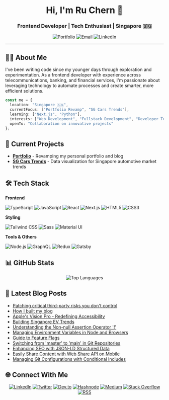 <div align="center">

# Hi, I'm Ru Chern 👋

### Frontend Developer | Tech Enthusiast | Singapore 🇸🇬

[![Portfolio](https://img.shields.io/badge/Portfolio-ruchern.dev-blue?style=for-the-badge&logo=vercel)](https://ruchern.dev)
[![Email](https://img.shields.io/badge/Email-hello@ruchern.dev-red?style=for-the-badge&logo=gmail)](mailto:hello@ruchern.dev)
[![LinkedIn](https://img.shields.io/badge/LinkedIn-Connect-0A66C2?style=for-the-badge&logo=linkedin)](https://www.linkedin.com/in/ruchernchong)

</div>

---

## 👨‍💻 About Me

I've been writing code since my younger days through exploration and experimentation. As a frontend developer with experience across telecommunications, banking, and financial services, I'm passionate about leveraging technology to automate processes and create smarter, more efficient solutions.

```typescript
const me = {
  location: "Singapore 🇸🇬",
  currentFocus: ["Portfolio Revamp", "SG Cars Trends"],
  learning: ["Next.js", "Python"],
  interests: ["Web Development", "Fullstack Development", "Developer Tools", "Technical Writing"],
  openTo: "Collaboration on innovative projects"
};
```

## 🚀 Current Projects

- **[Portfolio](https://ruchern.dev)** - Revamping my personal portfolio and blog
- **[SG Cars Trends](https://sgcarstrends.com)** - Data visualization for Singapore automotive market trends

## 🛠️ Tech Stack

**Frontend**
<p>
<img src="https://img.shields.io/badge/TypeScript-3178C6?style=for-the-badge&logo=typescript&logoColor=white" alt="TypeScript" />
<img src="https://img.shields.io/badge/JavaScript-F7DF1E?style=for-the-badge&logo=javascript&logoColor=black" alt="JavaScript" />
<img src="https://img.shields.io/badge/React-61DAFB?style=for-the-badge&logo=react&logoColor=black" alt="React" />
<img src="https://img.shields.io/badge/Next.js-000000?style=for-the-badge&logo=nextdotjs&logoColor=white" alt="Next.js" />
<img src="https://img.shields.io/badge/HTML5-E34F26?style=for-the-badge&logo=html5&logoColor=white" alt="HTML5" />
<img src="https://img.shields.io/badge/CSS3-1572B6?style=for-the-badge&logo=css3&logoColor=white" alt="CSS3" />
</p>

**Styling**
<p>
<img src="https://img.shields.io/badge/Tailwind_CSS-38B2AC?style=for-the-badge&logo=tailwind-css&logoColor=white" alt="Tailwind CSS" />
<img src="https://img.shields.io/badge/Sass-CC6699?style=for-the-badge&logo=sass&logoColor=white" alt="Sass" />
<img src="https://img.shields.io/badge/Material_UI-007FFF?style=for-the-badge&logo=mui&logoColor=white" alt="Material UI" />
</p>

**Tools & Others**
<p>
<img src="https://img.shields.io/badge/Node.js-339933?style=for-the-badge&logo=nodedotjs&logoColor=white" alt="Node.js" />
<img src="https://img.shields.io/badge/GraphQL-E10098?style=for-the-badge&logo=graphql&logoColor=white" alt="GraphQL" />
<img src="https://img.shields.io/badge/Redux-764ABC?style=for-the-badge&logo=redux&logoColor=white" alt="Redux" />
<img src="https://img.shields.io/badge/Gatsby-663399?style=for-the-badge&logo=gatsby&logoColor=white" alt="Gatsby" />
</p>

## 📊 GitHub Stats

<div align="center">
  
![Top Languages](https://github-readme-stats-jade-phi-98.vercel.app/api/top-langs/?username=ruchernchong&layout=compact&theme=tokyonight&hide_border=true)

</div>

## 📝 Latest Blog Posts

<!-- BLOG-POST-LIST:START -->
- [Patching critical third-party risks you don't control](https://ruchern.dev/blog/patching-critical-third-party-risks-you-dont-control)
- [How I built my blog](https://ruchern.dev/blog/how-i-built-my-blog)
- [Apple's Vision Pro - Redefining Accessibility](https://ruchern.dev/blog/apples-vision-pro-redefining-accessibility)
- [Building Singapore EV Trends](https://ruchern.dev/blog/building-singapore-ev-trends)
- [Understanding the Non-null Assertion Operator '!'](https://ruchern.dev/blog/understanding-non-null-assertion-operator)
- [Managing Environment Variables in Node and Browsers](https://ruchern.dev/blog/managing-environment-variables-in-node-and-browsers)
- [Guide to Feature Flags](https://ruchern.dev/blog/guide-to-feature-flags)
- [Switching from 'master' to 'main' in Git Repositories](https://ruchern.dev/blog/switching-from-master-to-main-in-git-repositories)
- [Enhancing SEO with JSON-LD Structured Data](https://ruchern.dev/blog/enhancing-seo-with-json-ld-structured-data)
- [Easily Share Content with Web Share API on Mobile](https://ruchern.dev/blog/easily-share-content-with-web-share-api-on-mobile)
- [Managing Git Configurations with Conditional Includes](https://ruchern.dev/blog/managing-git-configurations-with-conditional-includes)
<!-- BLOG-POST-LIST:END -->

## 🌐 Connect With Me

<p align="center">
<a href="https://www.linkedin.com/in/ruchernchong"><img src="https://img.shields.io/badge/LinkedIn-0A66C2?style=for-the-badge&logo=linkedin&logoColor=white" alt="LinkedIn" /></a>
<a href="https://www.twitter.com/ruchernchong"><img src="https://img.shields.io/badge/Twitter-1DA1F2?style=for-the-badge&logo=twitter&logoColor=white" alt="Twitter" /></a>
<a href="https://www.dev.to/ruchernchong"><img src="https://img.shields.io/badge/dev.to-0A0A0A?style=for-the-badge&logo=devdotto&logoColor=white" alt="Dev.to" /></a>
<a href="https://ruchernchong.hashnode.dev"><img src="https://img.shields.io/badge/Hashnode-2962FF?style=for-the-badge&logo=hashnode&logoColor=white" alt="Hashnode" /></a>
<a href="http://www.medium.com/ruchernchong"><img src="https://img.shields.io/badge/Medium-000000?style=for-the-badge&logo=medium&logoColor=white" alt="Medium" /></a>
<a href="https://www.stackoverflow.com/users/4031163/ru-chern-chong"><img src="https://img.shields.io/badge/Stack_Overflow-F58025?style=for-the-badge&logo=stackoverflow&logoColor=white" alt="Stack Overflow" /></a>
<a href="https://ruchern.dev/feed.xml"><img src="https://img.shields.io/badge/RSS-FFA500?style=for-the-badge&logo=rss&logoColor=white" alt="RSS" /></a>
</p>
